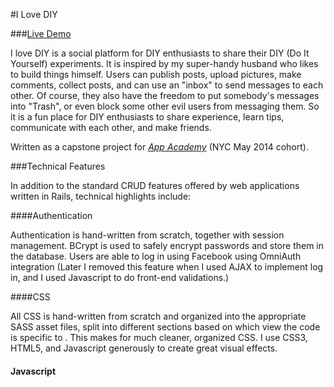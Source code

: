 #I Love DIY


###[Live Demo](http://www.ilovediy.ninja)

I love DIY is a social platform for DIY enthusiasts to share their DIY (Do It Yourself) experiments. It is inspired by my super-handy husband who likes to build things himself. Users can publish posts, upload pictures, make comments, collect posts, and can use an "inbox" to send messages to each other. Of course, they also have the freedom to put somebody's messages into "Trash", or even block some other evil users from messaging them. So it is a fun place for DIY enthusiasts to share experience, learn tips, communicate with each other, and make friends.

Written as a capstone project for *[App Academy](http://www.appacademy.io)* (NYC May 2014 cohort).

###Technical Features

In addition to the standard CRUD features offered by web applications written in Rails, technical highlights include:

####Authentication

Authentication is hand-written from scratch, together with session management. BCrypt is used to safely encrypt passwords and store them in the database. Users are able to log in using Facebook using OmniAuth integration (Later I removed this feature when I used AJAX to implement log in, and I used Javascript to do front-end validations.)

####CSS

All CSS is hand-written from scratch and organized into the appropriate SASS asset files, split into different sections based on which view the code is specific to . This makes for much cleaner, organized CSS. I use CSS3, HTML5, and Javascript generously to create great visual effects.

#### Javascript


